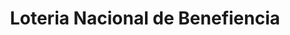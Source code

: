 ---
title: "Loteria Nacional de Benefiencia"
url: /panama/loteria-nacional-de-benefiencia/
shop: Lotterie
---